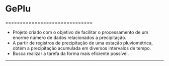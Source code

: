 # GePlu
==============================

 - Projeto criado com o objetivo de facilitar o processamento de um enorme número de dados relacionados a precipitação.
 - A partir de registros de precipitação de uma estação pluviométrica, obtém a precipitação acumulada em diversos intervalos de tempo.
 - Busca realizar a tarefa da forma mais eficiente possível.
 
------------------------------


 
